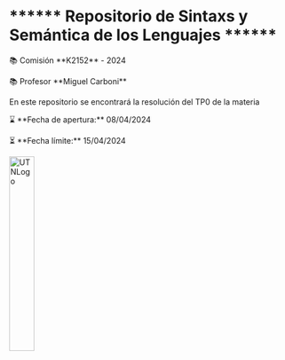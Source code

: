 <h1> ****** Repositorio de Sintaxs y Semántica de los Lenguajes ****** </h1>


<p> 📚 Comisión **K2152** - 2024 </p>

<p> 📚 Profesor **Miguel Carboni** </p>

<p> En este repositorio se encontrará la resolución del TP0 de la materia </p>

<p> ⌛ **Fecha de apertura:** 08/04/2024 </p>

<p> ⏳ **Fecha límite:** 15/04/2024 </p>


<img src="https://scontent.faep14-3.fna.fbcdn.net/v/t39.30808-6/305283773_449817203832651_7396658677764452920_n.jpg?_nc_cat=102&ccb=1-7&_nc_sid=5f2048&_nc_ohc=fHbyfFdw9vEAb6cWGiy&_nc_ht=scontent.faep14-3.fna&oh=00_AfDYhYgm2yLa5LhhWK4CRr7SPBtEF0XlZZ0MhwV764dwvw&oe=661E1F93" alt="UTNLogo" width='30%'/>
